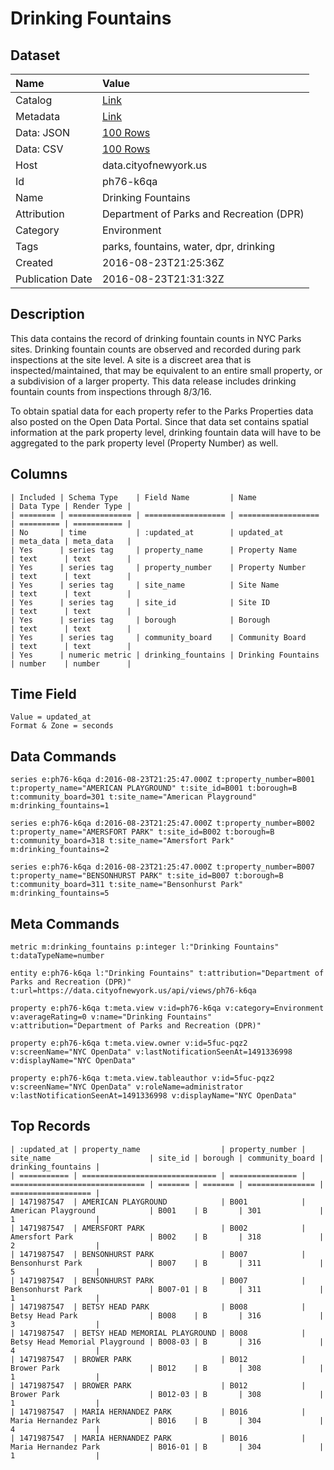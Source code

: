 # Drinking Fountains

## Dataset

| Name | Value |
| :--- | :---- |
| Catalog | [Link](https://catalog.data.gov/dataset/drinking-fountains) |
| Metadata | [Link](https://data.cityofnewyork.us/api/views/ph76-k6qa) |
| Data: JSON | [100 Rows](https://data.cityofnewyork.us/api/views/ph76-k6qa/rows.json?max_rows=100) |
| Data: CSV | [100 Rows](https://data.cityofnewyork.us/api/views/ph76-k6qa/rows.csv?max_rows=100) |
| Host | data.cityofnewyork.us |
| Id | ph76-k6qa |
| Name | Drinking Fountains |
| Attribution | Department of Parks and Recreation (DPR) |
| Category | Environment |
| Tags | parks, fountains, water, dpr, drinking |
| Created | 2016-08-23T21:25:36Z |
| Publication Date | 2016-08-23T21:31:32Z |

## Description

This data contains the record of drinking fountain counts in NYC Parks sites. Drinking fountain counts are observed and recorded during park inspections at the site level. A site is a discreet area that is inspected/maintained, that may be equivalent to an entire small property, or a subdivision of a larger property. This data release includes drinking fountain counts from inspections through 8/3/16.

To obtain spatial data for each property refer to the Parks Properties data also posted on the Open Data Portal. Since that data set contains spatial information at the park property level, drinking fountain data will have to be aggregated to the park property level (Property Number) as well.

## Columns

```ls
| Included | Schema Type    | Field Name         | Name               | Data Type | Render Type |
| ======== | ============== | ================== | ================== | ========= | =========== |
| No       | time           | :updated_at        | updated_at         | meta_data | meta_data   |
| Yes      | series tag     | property_name      | Property Name      | text      | text        |
| Yes      | series tag     | property_number    | Property Number    | text      | text        |
| Yes      | series tag     | site_name          | Site Name          | text      | text        |
| Yes      | series tag     | site_id            | Site ID            | text      | text        |
| Yes      | series tag     | borough            | Borough            | text      | text        |
| Yes      | series tag     | community_board    | Community Board    | text      | text        |
| Yes      | numeric metric | drinking_fountains | Drinking Fountains | number    | number      |
```

## Time Field

```ls
Value = updated_at
Format & Zone = seconds
```

## Data Commands

```ls
series e:ph76-k6qa d:2016-08-23T21:25:47.000Z t:property_number=B001 t:property_name="AMERICAN PLAYGROUND" t:site_id=B001 t:borough=B t:community_board=301 t:site_name="American Playground" m:drinking_fountains=1

series e:ph76-k6qa d:2016-08-23T21:25:47.000Z t:property_number=B002 t:property_name="AMERSFORT PARK" t:site_id=B002 t:borough=B t:community_board=318 t:site_name="Amersfort Park" m:drinking_fountains=2

series e:ph76-k6qa d:2016-08-23T21:25:47.000Z t:property_number=B007 t:property_name="BENSONHURST PARK" t:site_id=B007 t:borough=B t:community_board=311 t:site_name="Bensonhurst Park" m:drinking_fountains=5
```

## Meta Commands

```ls
metric m:drinking_fountains p:integer l:"Drinking Fountains" t:dataTypeName=number

entity e:ph76-k6qa l:"Drinking Fountains" t:attribution="Department of Parks and Recreation (DPR)" t:url=https://data.cityofnewyork.us/api/views/ph76-k6qa

property e:ph76-k6qa t:meta.view v:id=ph76-k6qa v:category=Environment v:averageRating=0 v:name="Drinking Fountains" v:attribution="Department of Parks and Recreation (DPR)"

property e:ph76-k6qa t:meta.view.owner v:id=5fuc-pqz2 v:screenName="NYC OpenData" v:lastNotificationSeenAt=1491336998 v:displayName="NYC OpenData"

property e:ph76-k6qa t:meta.view.tableauthor v:id=5fuc-pqz2 v:screenName="NYC OpenData" v:roleName=administrator v:lastNotificationSeenAt=1491336998 v:displayName="NYC OpenData"
```

## Top Records

```ls
| :updated_at | property_name                  | property_number | site_name                      | site_id | borough | community_board | drinking_fountains | 
| =========== | ============================== | =============== | ============================== | ======= | ======= | =============== | ================== | 
| 1471987547  | AMERICAN PLAYGROUND            | B001            | American Playground            | B001    | B       | 301             | 1                  | 
| 1471987547  | AMERSFORT PARK                 | B002            | Amersfort Park                 | B002    | B       | 318             | 2                  | 
| 1471987547  | BENSONHURST PARK               | B007            | Bensonhurst Park               | B007    | B       | 311             | 5                  | 
| 1471987547  | BENSONHURST PARK               | B007            | Bensonhurst Park               | B007-01 | B       | 311             | 1                  | 
| 1471987547  | BETSY HEAD PARK                | B008            | Betsy Head Park                | B008    | B       | 316             | 3                  | 
| 1471987547  | BETSY HEAD MEMORIAL PLAYGROUND | B008            | Betsy Head Memorial Playground | B008-03 | B       | 316             | 4                  | 
| 1471987547  | BROWER PARK                    | B012            | Brower Park                    | B012    | B       | 308             | 1                  | 
| 1471987547  | BROWER PARK                    | B012            | Brower Park                    | B012-03 | B       | 308             | 1                  | 
| 1471987547  | MARIA HERNANDEZ PARK           | B016            | Maria Hernandez Park           | B016    | B       | 304             | 4                  | 
| 1471987547  | MARIA HERNANDEZ PARK           | B016            | Maria Hernandez Park           | B016-01 | B       | 304             | 1                  | 
```